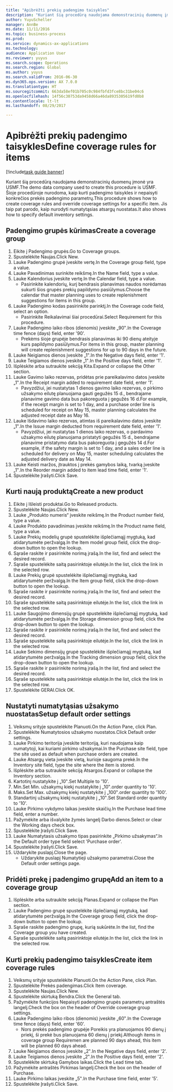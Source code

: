 ```yaml
--- 
title: "Apibrėžti prekių padengimo taisykles"
description: "Kuriant šią procedūrą naudojama demonstracinių duomenų įmonė yra USMF."
author: YuyuScheller
manager: AnnBe
ms.date: 11/11/2016
ms.topic: business-process
ms.prod: 
ms.service: dynamics-ax-applications
ms.technology: 
audience: Application User
ms.reviewer: yuyus
ms.search.scope: Operations
ms.search.region: Global
ms.author: yuyus
ms.search.validFrom: 2016-06-30
ms.dyn365.ops.version: AX 7.0.0
ms.translationtype: HT
ms.sourcegitcommit: 663da58ef01b705c0c984fbfd3fce8bc31be04c6
ms.openlocfilehash: 14f56c30753da9458d66a46da8935305619fd0b8
ms.contentlocale: lt-lt
ms.lasthandoff: 08/29/2017

---
```

# <a name="define-coverage-rules-for-items"></a><span data-ttu-id="2ec83-103">Apibrėžti prekių padengimo taisykles</span><span class="sxs-lookup"><span data-stu-id="2ec83-103">Define coverage rules for items</span></span>

[!include[task guide banner](../../includes/task-guide-banner.md)]

<span data-ttu-id="2ec83-104">Kuriant šią procedūrą naudojama demonstracinių duomenų įmonė yra USMF.</span><span class="sxs-lookup"><span data-stu-id="2ec83-104">The demo data company used to create this procedure is USMF.</span></span> <span data-ttu-id="2ec83-105">Šioje procedūroje nurodoma, kaip kurti padengimo taisykles ir nepaisyti konkrečios prekės padengimo parametrų.</span><span class="sxs-lookup"><span data-stu-id="2ec83-105">This procedure shows how to create coverage rules and override coverage settings for a specific item.</span></span> <span data-ttu-id="2ec83-106">Jis taip pat parodo, kaip nurodyti numatytąsias atsargų nuostatas.</span><span class="sxs-lookup"><span data-stu-id="2ec83-106">It also shows how to specify default inventory settings.</span></span>


## <a name="create-a-coverage-group"></a><span data-ttu-id="2ec83-107">Padengimo grupės kūrimas</span><span class="sxs-lookup"><span data-stu-id="2ec83-107">Create a coverage group</span></span>
1. <span data-ttu-id="2ec83-108">Eikite į Padengimo grupės.</span><span class="sxs-lookup"><span data-stu-id="2ec83-108">Go to Coverage groups.</span></span>
2. <span data-ttu-id="2ec83-109">Spustelėkite Naujas.</span><span class="sxs-lookup"><span data-stu-id="2ec83-109">Click New.</span></span>
3. <span data-ttu-id="2ec83-110">Lauke Padengimo grupė įveskite vertę.</span><span class="sxs-lookup"><span data-stu-id="2ec83-110">In the Coverage group field, type a value.</span></span>
4. <span data-ttu-id="2ec83-111">Lauke Pavadinimas surinkite reikšmę.</span><span class="sxs-lookup"><span data-stu-id="2ec83-111">In the Name field, type a value.</span></span>
5. <span data-ttu-id="2ec83-112">Lauke Kalendorius įveskite vertę.</span><span class="sxs-lookup"><span data-stu-id="2ec83-112">In the Calendar field, type a value.</span></span>
    * <span data-ttu-id="2ec83-113">Pasirinkite kalendorių, kurį bendrasis planavimas naudos norėdamas sukurti šios grupės prekių papildymo pasiūlymus.</span><span class="sxs-lookup"><span data-stu-id="2ec83-113">Choose the calendar that master planning uses to create replenishment suggestions for items in this group.</span></span>  
6. <span data-ttu-id="2ec83-114">Lauke Padengimo kodas pasirinkite parinktį.</span><span class="sxs-lookup"><span data-stu-id="2ec83-114">In the Coverage code field, select an option.</span></span>
    * <span data-ttu-id="2ec83-115">Pasirinkite Reikalavimai šiai procedūrai.</span><span class="sxs-lookup"><span data-stu-id="2ec83-115">Select Requirement for this procedure.</span></span>  
7. <span data-ttu-id="2ec83-116">Lauke Padengimo laiko ribos (dienomis) įveskite „90‟.</span><span class="sxs-lookup"><span data-stu-id="2ec83-116">In the Coverage time fence (days) field, enter '90'.</span></span>
    * <span data-ttu-id="2ec83-117">Prekėms šioje grupėje bendrasis planavimas iki 90 dienų ateityje kurs papildymo pasiūlymus.</span><span class="sxs-lookup"><span data-stu-id="2ec83-117">For items in this group, master planning will create replenishment suggestions for up to 90 days in the future.</span></span>  
8. <span data-ttu-id="2ec83-118">Lauke Neigiamos dienos įveskite „1‟.</span><span class="sxs-lookup"><span data-stu-id="2ec83-118">In the Negative days field, enter '1'.</span></span>
9. <span data-ttu-id="2ec83-119">Lauke Teigiamos dienos įveskite „1‟.</span><span class="sxs-lookup"><span data-stu-id="2ec83-119">In the Positive days field, enter '1'.</span></span>
10. <span data-ttu-id="2ec83-120">Išplėskite arba sutraukite sekciją Kita.</span><span class="sxs-lookup"><span data-stu-id="2ec83-120">Expand or collapse the Other section.</span></span>
11. <span data-ttu-id="2ec83-121">Lauke Gavimo laiko rezervas, pridėtas prie pareikalavimo datos įveskite „1‟.</span><span class="sxs-lookup"><span data-stu-id="2ec83-121">In the Receipt margin added to requirement date field, enter '1'.</span></span>
    * <span data-ttu-id="2ec83-122">Pavyzdžiui, jei nustatytas 1 dienos gavimo laiko rezervas, o pirkimo užsakymo eilutę planuojama gauti gegužės 15 d., bendrajame planavime gavimo data bus pakoreguota į gegužės 16 d.</span><span class="sxs-lookup"><span data-stu-id="2ec83-122">For example, if the receipt margin is set to 1 day, and a purchase order line is scheduled for receipt on May 15, master planning calculates the adjusted receipt date as May 16.</span></span>  
12. <span data-ttu-id="2ec83-123">Lauke Išdavimo laiko rezervas, atimtas iš pareikalavimo datos įveskite „1‟.</span><span class="sxs-lookup"><span data-stu-id="2ec83-123">In the Issue margin deducted from requirement date field, enter '1'.</span></span>
    * <span data-ttu-id="2ec83-124">Pavyzdžiui, jei nustatytas 1 dienos laiko rezervas, o pardavimo užsakymo eilutę planuojama pristatyti gegužės 15 d., bendrajame planavime pristatymo data bus pakoreguota į gegužės 14 d.</span><span class="sxs-lookup"><span data-stu-id="2ec83-124">For example, if the safety margin is set to 1 day, and a sales order line is scheduled for delivery on May 15, master scheduling calculates the adjusted delivery date as May 14.</span></span>  
13. <span data-ttu-id="2ec83-125">Lauke Keisti maržos, įtrauktos į prekės gamybos laiką, tvarką įveskite „1‟.</span><span class="sxs-lookup"><span data-stu-id="2ec83-125">In the Reorder margin added to item lead time field, enter '1'.</span></span>
14. <span data-ttu-id="2ec83-126">Spustelėkite Įrašyti.</span><span class="sxs-lookup"><span data-stu-id="2ec83-126">Click Save.</span></span>

## <a name="create-a-new-product"></a><span data-ttu-id="2ec83-127">Kurti naują produktą</span><span class="sxs-lookup"><span data-stu-id="2ec83-127">Create a new product</span></span>
1. <span data-ttu-id="2ec83-128">Eikite į Išleisti produktai.</span><span class="sxs-lookup"><span data-stu-id="2ec83-128">Go to Released products.</span></span>
2. <span data-ttu-id="2ec83-129">Spustelėkite Naujas.</span><span class="sxs-lookup"><span data-stu-id="2ec83-129">Click New.</span></span>
3. <span data-ttu-id="2ec83-130">Lauke „Produkto numeris“ įveskite reikšmę.</span><span class="sxs-lookup"><span data-stu-id="2ec83-130">In the Product number field, type a value.</span></span>
4. <span data-ttu-id="2ec83-131">Lauke Produkto pavadinimas įveskite reikšmę.</span><span class="sxs-lookup"><span data-stu-id="2ec83-131">In the Product name field, type a value.</span></span>
5. <span data-ttu-id="2ec83-132">Lauke Prekių modelių grupė spustelėkite išplečiamąjį mygtuką, kad atidarytumėte peržvalgą.</span><span class="sxs-lookup"><span data-stu-id="2ec83-132">In the Item model group field, click the drop-down button to open the lookup.</span></span>
6. <span data-ttu-id="2ec83-133">Sąraše raskite ir pasirinkite norimą įrašą.</span><span class="sxs-lookup"><span data-stu-id="2ec83-133">In the list, find and select the desired record.</span></span>
7. <span data-ttu-id="2ec83-134">Sąraše spustelėkite saitą pasirinktoje eilutėje.</span><span class="sxs-lookup"><span data-stu-id="2ec83-134">In the list, click the link in the selected row.</span></span>
8. <span data-ttu-id="2ec83-135">Lauke Prekių grupė spustelėkite išplečiamąjį mygtuką, kad atidarytumėte peržvalgą.</span><span class="sxs-lookup"><span data-stu-id="2ec83-135">In the Item group field, click the drop-down button to open the lookup.</span></span>
9. <span data-ttu-id="2ec83-136">Sąraše raskite ir pasirinkite norimą įrašą.</span><span class="sxs-lookup"><span data-stu-id="2ec83-136">In the list, find and select the desired record.</span></span>
10. <span data-ttu-id="2ec83-137">Sąraše spustelėkite saitą pasirinktoje eilutėje.</span><span class="sxs-lookup"><span data-stu-id="2ec83-137">In the list, click the link in the selected row.</span></span>
11. <span data-ttu-id="2ec83-138">Lauke Saugojimo dimensijų grupė spustelėkite išplečiamąjį mygtuką, kad atidarytumėte peržvalgą.</span><span class="sxs-lookup"><span data-stu-id="2ec83-138">In the Storage dimension group field, click the drop-down button to open the lookup.</span></span>
12. <span data-ttu-id="2ec83-139">Sąraše raskite ir pasirinkite norimą įrašą.</span><span class="sxs-lookup"><span data-stu-id="2ec83-139">In the list, find and select the desired record.</span></span>
13. <span data-ttu-id="2ec83-140">Sąraše spustelėkite saitą pasirinktoje eilutėje.</span><span class="sxs-lookup"><span data-stu-id="2ec83-140">In the list, click the link in the selected row.</span></span>
14. <span data-ttu-id="2ec83-141">Lauke Sekimo dimensijų grupė spustelėkite išplečiamąjį mygtuką, kad atidarytumėte peržvalgą.</span><span class="sxs-lookup"><span data-stu-id="2ec83-141">In the Tracking dimension group field, click the drop-down button to open the lookup.</span></span>
15. <span data-ttu-id="2ec83-142">Sąraše raskite ir pasirinkite norimą įrašą.</span><span class="sxs-lookup"><span data-stu-id="2ec83-142">In the list, find and select the desired record.</span></span>
16. <span data-ttu-id="2ec83-143">Sąraše spustelėkite saitą pasirinktoje eilutėje.</span><span class="sxs-lookup"><span data-stu-id="2ec83-143">In the list, click the link in the selected row.</span></span>
17. <span data-ttu-id="2ec83-144">Spustelėkite GERAI.</span><span class="sxs-lookup"><span data-stu-id="2ec83-144">Click OK.</span></span>

## <a name="setup-default-order-settings"></a><span data-ttu-id="2ec83-145">Nustatyti numatytąsias užsakymo nuostatas</span><span class="sxs-lookup"><span data-stu-id="2ec83-145">Setup default order settings</span></span>
1. <span data-ttu-id="2ec83-146">Veiksmų srityje spustelėkite Planuoti.</span><span class="sxs-lookup"><span data-stu-id="2ec83-146">On the Action Pane, click Plan.</span></span>
2. <span data-ttu-id="2ec83-147">Spustelėkite Numatytosios užsakymo nuostatos.</span><span class="sxs-lookup"><span data-stu-id="2ec83-147">Click Default order settings.</span></span>
3. <span data-ttu-id="2ec83-148">Lauke Pirkimo teritorija įveskite teritoriją, kuri naudojama kaip numatytoji, kai kuriami pirkimo užsakymai.</span><span class="sxs-lookup"><span data-stu-id="2ec83-148">In the Purchase site field, type the site used as default when purchase orders are created.</span></span>
4. <span data-ttu-id="2ec83-149">Lauke Atsargų vieta įveskite vietą, kurioje saugoma prekė.</span><span class="sxs-lookup"><span data-stu-id="2ec83-149">In the Inventory site field, type the site where the item is stored.</span></span>
5. <span data-ttu-id="2ec83-150">Išplėskite arba sutraukite sekciją Atsargos.</span><span class="sxs-lookup"><span data-stu-id="2ec83-150">Expand or collapse the Inventory section.</span></span>
6. <span data-ttu-id="2ec83-151">Kartotinį nustatykite į „10‟.</span><span class="sxs-lookup"><span data-stu-id="2ec83-151">Set Multiple to '10'.</span></span>
7. <span data-ttu-id="2ec83-152">Min.</span><span class="sxs-lookup"><span data-stu-id="2ec83-152">Set Min.</span></span> <span data-ttu-id="2ec83-153">užsakymų kiekį nustatykite į „10‟.</span><span class="sxs-lookup"><span data-stu-id="2ec83-153">order quantity to '10'.</span></span>
8. <span data-ttu-id="2ec83-154">Maks.</span><span class="sxs-lookup"><span data-stu-id="2ec83-154">Set Max.</span></span> <span data-ttu-id="2ec83-155">užsakymų kiekį nustatykite į „100‟.</span><span class="sxs-lookup"><span data-stu-id="2ec83-155">order quantity to '100'.</span></span>
9. <span data-ttu-id="2ec83-156">Standartinį užsakymų kiekį nustatykite į „10‟.</span><span class="sxs-lookup"><span data-stu-id="2ec83-156">Set Standard order quantity to '10'.</span></span>
10. <span data-ttu-id="2ec83-157">Lauke Pirkimo vykdymo laikas įveskite skaičių.</span><span class="sxs-lookup"><span data-stu-id="2ec83-157">In the Purchase lead time field, enter a number.</span></span>
11. <span data-ttu-id="2ec83-158">Pažymėkite arba išvalykite žymės langelį Darbo dienos.</span><span class="sxs-lookup"><span data-stu-id="2ec83-158">Select or clear the Working days check box.</span></span>
12. <span data-ttu-id="2ec83-159">Spustelėkite Įrašyti.</span><span class="sxs-lookup"><span data-stu-id="2ec83-159">Click Save.</span></span>
13. <span data-ttu-id="2ec83-160">Lauke Numatytasis užsakymo tipas pasirinkite „Pirkimo užsakymas“.</span><span class="sxs-lookup"><span data-stu-id="2ec83-160">In the Default order type field select 'Purchase order'.</span></span>
14. <span data-ttu-id="2ec83-161">Spustelėkite Įrašyti.</span><span class="sxs-lookup"><span data-stu-id="2ec83-161">Click Save.</span></span>
15. <span data-ttu-id="2ec83-162">Uždarykite puslapį.</span><span class="sxs-lookup"><span data-stu-id="2ec83-162">Close the page.</span></span>
    * <span data-ttu-id="2ec83-163">Uždarykite puslapį Numatytieji užsakymo parametrai.</span><span class="sxs-lookup"><span data-stu-id="2ec83-163">Close the Default order settings page.</span></span>  

## <a name="add-an-item-to-a-coverage-group"></a><span data-ttu-id="2ec83-164">Pridėti prekę į padengimo grupę</span><span class="sxs-lookup"><span data-stu-id="2ec83-164">Add an item to a coverage group</span></span>
1. <span data-ttu-id="2ec83-165">Išplėskite arba sutraukite sekciją Planas.</span><span class="sxs-lookup"><span data-stu-id="2ec83-165">Expand or collapse the Plan section.</span></span>
2. <span data-ttu-id="2ec83-166">Lauke Padengimo grupė spustelėkite išplečiamąjį mygtuką, kad atidarytumėte peržvalgą.</span><span class="sxs-lookup"><span data-stu-id="2ec83-166">In the Coverage group field, click the drop-down button to open the lookup.</span></span>
3. <span data-ttu-id="2ec83-167">Sąraše raskite padengimo grupę, kurią sukūrėte.</span><span class="sxs-lookup"><span data-stu-id="2ec83-167">In the list, find the Coverage group you have created.</span></span>
4. <span data-ttu-id="2ec83-168">Sąraše spustelėkite saitą pasirinktoje eilutėje.</span><span class="sxs-lookup"><span data-stu-id="2ec83-168">In the list, click the link in the selected row.</span></span>

## <a name="create-item-coverage-rules"></a><span data-ttu-id="2ec83-169">Kurti prekių padengimo taisykles</span><span class="sxs-lookup"><span data-stu-id="2ec83-169">Create item coverage rules</span></span>
1. <span data-ttu-id="2ec83-170">Veiksmų srityje spustelėkite Planuoti.</span><span class="sxs-lookup"><span data-stu-id="2ec83-170">On the Action Pane, click Plan.</span></span>
2. <span data-ttu-id="2ec83-171">Spustelėkite Prekės padengimas.</span><span class="sxs-lookup"><span data-stu-id="2ec83-171">Click Item coverage.</span></span>
3. <span data-ttu-id="2ec83-172">Spustelėkite Naujas.</span><span class="sxs-lookup"><span data-stu-id="2ec83-172">Click New.</span></span>
4. <span data-ttu-id="2ec83-173">Spustelėkite skirtuką Bendra.</span><span class="sxs-lookup"><span data-stu-id="2ec83-173">Click the General tab.</span></span>
5. <span data-ttu-id="2ec83-174">Pažymėkite funkcijos Nepaisyti padengimo grupės parametrų antraštės langelį.</span><span class="sxs-lookup"><span data-stu-id="2ec83-174">Check the box on the header of Override coverage group settings.</span></span>
6. <span data-ttu-id="2ec83-175">Lauke Padengimo laiko ribos (dienomis) įveskite „60‟.</span><span class="sxs-lookup"><span data-stu-id="2ec83-175">In the Coverage time fence (days) field, enter '60'.</span></span>
    * <span data-ttu-id="2ec83-176">Nors prekės padengimo grupėje Poreikis yra planuojamos 90 dienų į priekį, ši prekė bus planuojama 60 dienų į priekį.</span><span class="sxs-lookup"><span data-stu-id="2ec83-176">Although items in coverage group Requiremen are planned 90 days ahead, this item will be planned 60 days ahead.</span></span>  
7. <span data-ttu-id="2ec83-177">Lauke Neigiamos dienos įveskite „2‟.</span><span class="sxs-lookup"><span data-stu-id="2ec83-177">In the Negative days field, enter '2'.</span></span>
8. <span data-ttu-id="2ec83-178">Lauke Teigiamos dienos įveskite „2‟.</span><span class="sxs-lookup"><span data-stu-id="2ec83-178">In the Positive days field, enter '2'.</span></span>
9. <span data-ttu-id="2ec83-179">Spustelėkite skirtuką Gamybos laikas.</span><span class="sxs-lookup"><span data-stu-id="2ec83-179">Click the Lead time tab.</span></span>
10. <span data-ttu-id="2ec83-180">Pažymėkite antraštės Pirkimas langelį.</span><span class="sxs-lookup"><span data-stu-id="2ec83-180">Check the box on the header of Purchase.</span></span>
11. <span data-ttu-id="2ec83-181">Lauke Pirkimo laikas įveskite „5‟.</span><span class="sxs-lookup"><span data-stu-id="2ec83-181">In the Purchase time field, enter '5'.</span></span>
12. <span data-ttu-id="2ec83-182">Spustelėkite Įrašyti.</span><span class="sxs-lookup"><span data-stu-id="2ec83-182">Click Save.</span></span>


